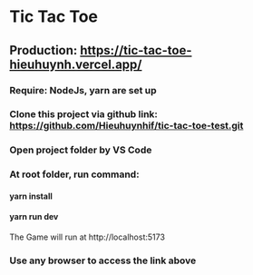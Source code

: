 # Tic Tac Toe

## Production: https://tic-tac-toe-hieuhuynh.vercel.app/

### Require: NodeJs, yarn are set up

### Clone this project via github link: https://github.com/Hieuhuynhif/tic-tac-toe-test.git

### Open project folder by VS Code

### At root folder, run command:

#### yarn install

#### yarn run dev

The Game will run at http://localhost:5173

### Use any browser to access the link above
